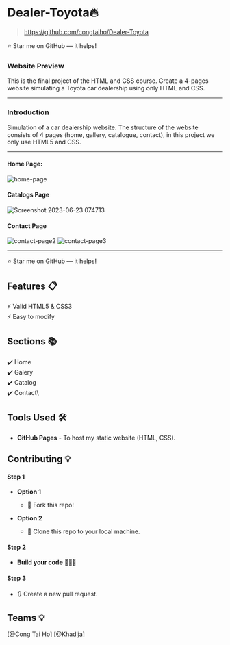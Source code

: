 # Dealer-Toyota🔥
> https://github.com/congtaiho/Dealer-Toyota

:star: Star me on GitHub — it helps!



### Website Preview
This is the final project of the HTML and CSS course. Create a 4-pages website simulating a Toyota car dealership using only HTML and CSS.
***
### Introduction
Simulation of a car dealership website. The structure of the website consists of 4 pages (home, gallery, catalogue, contact), in this project we only use HTML5 and CSS.
***
#### Home Page:
![home-page](https://github.com/congtaiho/Dealer-Toyota/assets/132761655/8edd94db-d3f5-415d-8e2a-2d9ac60efa35)
#### Catalogs Page
![Screenshot 2023-06-23 074713](https://github.com/congtaiho/Dealer-Toyota/assets/132761655/04a53248-b6b5-44c1-930a-46203f518038)
#### Contact Page
![contact-page2](https://github.com/congtaiho/Dealer-Toyota/assets/132761655/15ad87a6-d741-4c5f-ab85-714a5c503c74)
![contact-page3](https://github.com/congtaiho/Dealer-Toyota/assets/132761655/aa063521-1922-470d-8376-d3242567b6a8)
***
:star: Star me on GitHub — it helps!

## Features 📋
⚡️ Valid HTML5 & CSS3\
⚡️ Easy to modify

## Sections 📚
✔️ Home\
✔️ Galery\
✔️ Catalog\
✔️ Contact\


## Tools Used 🛠️
* <b>GitHub Pages</b> - To host my static website (HTML, CSS).

## Contributing 💡
#### Step 1

- **Option 1**
    - 🍴 Fork this repo!

- **Option 2**
    - 👯 Clone this repo to your local machine.


#### Step 2

- **Build your code** 🔨🔨🔨

#### Step 3

- 🔃 Create a new pull request.


## Teams 💡
[@Cong Tai Ho] [@Khadija]




